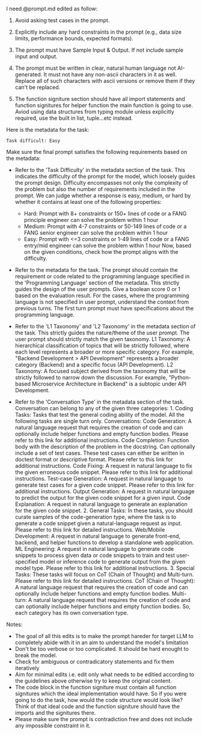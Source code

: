 I need @prompt.md edited as follow:

1. Avoid asking test cases in the prompt.

2. Explicitly include any hard constraints in the prompt (e.g., data size limits, performance bounds, expected formats). 

3. The prompt must have Sample Input & Output. If not include sample input and output.  

4. The prompt must be written in clear, natural human language not AI-generated. It must not have any non-ascii characters in it as well. Replace all of such characters with ascii versions or remove them if they can't be replaced. 

5. The function signiture section should have all import statements and function signitures for helper function the main function is going to use. Aviod using data structures from typing module unless explicitly required, use the built in list, tuple...etc instead. 

Here is the metadata for the task:

```
Task difficult: Easy
```

Make sure the final prompt satisfies the following requirements based on the metadata:
- Refer to the 'Task Difficulty' in the metadata section of the task. This indicates the difficulty of the prompt for the model, which loosely guides the prompt design. Difficulty encompasses not only the complexity of the problem but also the number of requirements included in the prompt. We can judge whether a response is easy, medium, or hard by whether it contains at least one of the following properties: 
   - Hard: Prompt with 8+ constraints or 150+ lines of code or a FANG principle engineer can solve the problem within 1 hour 
   - Medium: Prompt with 4-7 constraints or 50-149 lines of code or a FANG senior engineer can solve the problem within 1 hour 
   - Easy: Prompt with <=3 constraints or 1-49 lines of code or a FANG entry/mid engineer can solve the problem within 1 hour 
Now, based on the given conditions, check how the prompt aligns with the difficulty.

- Refer to the metadata for the task. The prompt should contain the requirement or code related to the programming language specified in the 'Programming Language' section of the metadata. This strictly guides the design of the user prompts. Give a boolean score 0 or 1 based on the evaluation result. For the cases, where the programming language is not specified in user prompt, understand the context from previous turns. The first turn prompt must have specifications about the programming language.

- Refer to the 'L1 Taxonomy' and 'L2 Taxonomy' in the metadata section of the task. This strictly guides the nature/theme of the user prompt. The user prompt should strictly match the given taxonomy. L1 Taxonomy: A hierarchical classification of topics that will be strictly followed, where each level represents a broader or more specific category. For example, "Backend Development > API Development" represents a broader category (Backend) and a specific focus (API Development). L2 Taxonomy: A focused subject derived from the taxonomy that will be strictly followed to narrow down the discussion. For example, "Python-based Microservice Architecture in Backend" is a subtopic under API Development.

- Refer to the 'Conversation Type' in the metadata section of the task. Conversation can belong to any of the given three categories: 1. Coding Tasks: Tasks that test the general coding ability of the model. All the following tasks are single turn only. Conversations: Code Generation: A natural language request that requires the creation of code and can optionally include helper functions and empty function bodies. Please refer to this link for additional instructions. Code Completion: Function body with the description of the problem in the docstring. Can optionally include a set of test cases. These test cases can either be written in doctest format or descriptive format. Please refer to this link for additional instructions. Code Fixing: A request in natural language to fix the given erroneous code snippet. Please refer to this link for additional instructions. Test-case Generation: A request in natural language to generate test cases for a given code snippet. Please refer to this link for additional instructions. Output Generation: A request in natural language to predict the output for the given code snippet for a given input. Code Explanation: A request in natural language to generate an explanation for the given code snippet. 2. General Tasks: In these tasks, you should curate samples of the code-generation type, where the task is to generate a code snippet given a natural-language request as input. Please refer to this link for detailed instructions. Web/Mobile Development: A request in natural language to generate front-end, backend, and helper functions to develop a standalone web application. ML Engineering: A request in natural language to generate code snippets to process given data or code snippets to train and test user-specified model or inference code to generate output from the given model type. Please refer to this link for additional instructions. 3. Special Tasks: These tasks will focus on CoT (Chain of Thought) and Multi-turn. Please refer to this link for detailed instructions. CoT (Chain of Thought): A natural language request that requires the creation of code and can optionally include helper functions and empty function bodies. Multi-turn: A natural language request that requires the creation of code and can optionally include helper functions and empty function bodies. So, each category has its own conversation type.


Notes:
- The goal of all this edits is to make the prompt hareder for target LLM to completely abide with it in an aim to understand the model's limitation
- Don't be too verbose or too complicated. It should be hard enought to break the model. 
- Check for ambiguous or contradicatory statements and fix them iteratively 
- Aim for minimal edits i.e. edit only what needs to be editied according to the guidelines above otherwise try to keep the original content.
- The code block in the function signiture must contain all function signitures which the ideal implementation would have. So if you were going to do the task, how would the code structure would look like? Think of that ideal code and the function signiture should have the imports and the signitures there. 
- Please make sure the prompt is contradiction free and does not include any impossible constraint in it.